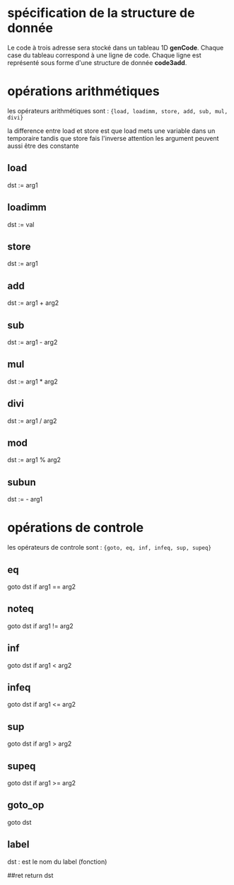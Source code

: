 # spécification de la structure de donnée

Le code à trois adresse sera stocké dans un tableau 1D **genCode**.
Chaque case du tableau correspond à une ligne de code.
Chaque ligne est représenté sous forme d'une structure de donnée **code3add**.


# opérations arithmétiques

les opérateurs arithmétiques sont :
`{load, loadimm, store, add, sub, mul, divi}`

la difference entre load et store est que load mets une variable dans un temporaire tandis que store fais l'inverse
attention les argument peuvent aussi être des constante

## load 
dst := arg1

## loadimm
dst := val 

## store
dst := arg1

## add
dst := arg1 + arg2

## sub
dst := arg1 - arg2

## mul
dst := arg1 * arg2

## divi
dst := arg1 / arg2

## mod
dst := arg1 % arg2

## subun
dst := - arg1

# opérations de controle

les opérateurs de controle sont :
`{goto, eq, inf, infeq, sup, supeq}`

## eq

goto dst if arg1 == arg2

## noteq

goto dst if arg1 != arg2

## inf

goto dst if arg1 < arg2

## infeq

goto dst if arg1 <= arg2

## sup

goto dst if arg1 > arg2

## supeq

goto dst if arg1 >= arg2

## goto_op
goto dst

## label
dst : est le nom du label (fonction)

##ret 
return dst 
